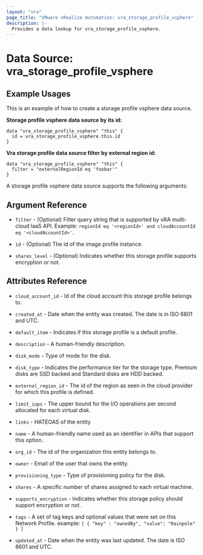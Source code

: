 ```yaml
---
layout: "vra"
page_title: "VMware vRealize Automation: vra_storage_profile_vsphere"
description: |-
  Provides a data lookup for vra_storage_profile_vsphere.
---
```


# Data Source: vra_storage_profile_vsphere
## Example Usages
This is an example of how to create a storage profile vsphere data source.

**Storage profile vsphere data source by its id:**

```hcl
data "vra_storage_profile_vsphere" "this" {
  id = vra_storage_profile_vsphere.this.id
}
```

**Vra storage profile data source filter by external region id:**

```hcl
data "vra_storage_profile_vsphere" "this" {
  filter = "externalRegionId eq 'foobar'"
}
```

A storage profile vsphere data source supports the following arguments:

## Argument Reference

* `filter` - (Optional) Filter query string that is supported by vRA multi-cloud IaaS API. Example: `regionId eq '<regionId>' and cloudAccountId eq '<cloudAccountId>'`.

* `id` - (Optional) The id of the image profile instance.

* `shares_level` - (Optional) Indicates whether this storage profile supports encryption or not.

## Attributes Reference
* `cloud_account_id` - Id of the cloud account this storage profile belongs to.

* `created_at` - Date when the entity was created. The date is in ISO 6801 and UTC.

* `default_item` - Indicates if this storage profile is a default profile.

* `description` - A human-friendly description.

* `disk_mode` -  Type of mode for the disk.

* `disk_type` -  Indicates the performance tier for the storage type. Premium disks are SSD backed and Standard disks are HDD backed.

* `external_region_id` - The id of the region as seen in the cloud provider for which this profile is defined.

* `limit_iops` - The upper bound for the I/O operations per second allocated for each virtual disk.

* `links` - HATEOAS of the entity

* `name` - A human-friendly name used as an identifier in APIs that support this option.

* `org_id` - The id of the organization this entity belongs to.

* `owner` - Email of the user that owns the entity.

* `provisioning_type` - Type of provisioning policy for the disk.

* `shares` - A specific number of shares assigned to each virtual machine.

* `supports_encryption` - Indicates whether this storage policy should support encryption or not.

* `tags` - A set of tag keys and optional values that were set on this Network Profile.
                      example: `[ { "key" : "ownedBy", "value": "Rainpole" } ]`

* `updated_at` - Date when the entity was last updated. The date is ISO 8601 and UTC.
